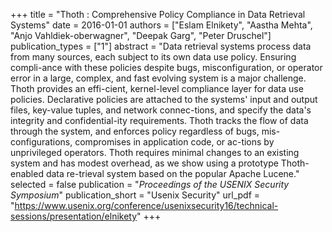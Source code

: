 +++
title = "Thoth : Comprehensive Policy Compliance in Data Retrieval Systems"
date = 2016-01-01
authors = ["Eslam Elnikety", "Aastha Mehta", "Anjo Vahldiek-oberwagner", "Deepak Garg", "Peter Druschel"]
publication_types = ["1"]
abstract = "Data retrieval systems process data from many sources, each subject to its own data use policy. Ensuring compli-ance with these policies despite bugs, misconfiguration, or operator error in a large, complex, and fast evolving system is a major challenge. Thoth provides an effi-cient, kernel-level compliance layer for data use policies. Declarative policies are attached to the systems' input and output files, key-value tuples, and network connec-tions, and specify the data's integrity and confidential-ity requirements. Thoth tracks the flow of data through the system, and enforces policy regardless of bugs, mis-configurations, compromises in application code, or ac-tions by unprivileged operators. Thoth requires minimal changes to an existing system and has modest overhead, as we show using a prototype Thoth-enabled data re-trieval system based on the popular Apache Lucene."
selected = false
publication = "*Proceedings of the USENIX Security Symposium*"
publication_short = "Usenix Security"
url_pdf = "https://www.usenix.org/conference/usenixsecurity16/technical-sessions/presentation/elnikety"
+++

